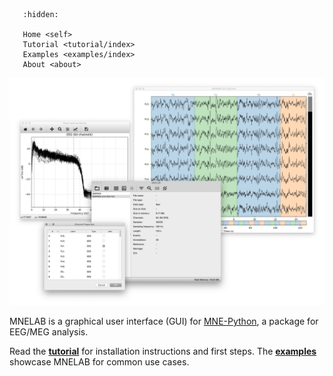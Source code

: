 ```{toctree}
   :hidden:

   Home <self>
   Tutorial <tutorial/index>
   Examples <examples/index>
   About <about>
```

![MNELAB screenshots](https://raw.githubusercontent.com/cbrnr/mnelab/main/mnelab.png)

MNELAB is a graphical user interface (GUI) for [MNE-Python](https://github.com/mne-tools/mne-python), a package for EEG/MEG analysis.

Read the [**tutorial**](./tutorial/index) for installation instructions and first steps. The [**examples**](./examples/index) showcase MNELAB for common use cases.
